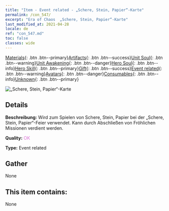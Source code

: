 ```yaml
---
title: "Item - Event related - „Schere, Stein, Papier“-Karte"
permalink: /con_547/
excerpt: "Era of Chaos  „Schere, Stein, Papier“-Karte"
last_modified_at: 2021-04-28
locale: de
ref: "con_547.md"
toc: false
classes: wide
---
```

 [Materials](/ItemsDE/){: .btn .btn--primary}[Artifacts](/ItemsDE/Artifacts/){: .btn .btn--success}[Unit Soul](/ItemsDE/UnitSoul/){: .btn .btn--warning}[Unit Awakening](/ItemsDE/UnitAwakening/){: .btn .btn--danger}[Hero Soul](/ItemsDE/HeroSoul/){: .btn .btn--info}[Hero Skill](/ItemsDE/HeroSkill/){: .btn .btn--primary}[Gift](/ItemsDE/Gift/){: .btn .btn--success}[Event related](/ItemsDE/Events/){: .btn .btn--warning}[Avatars](/ItemsDE/Avatars/){: .btn .btn--danger}[Consumables](/ItemsDE/Consumables/){: .btn .btn--info}[Unknown](/ItemsDE/Unknown/){: .btn .btn--primary}

 ![„Schere, Stein, Papier“-Karte](/images/t/i_10033.png)

## Details
 **Beschreibung:** Wird zum Spielen von Schere, Stein, Papier bei der „Schere, Stein, Papier“-Feier verwendet. Kann durch Abschließen von Fröhlichen Missionen verdient werden.

 **Quality:** <span style="color: #DA70D6">OK</span>

 **Type:** Event related

## Gather

  None

## This item contains:

  None

